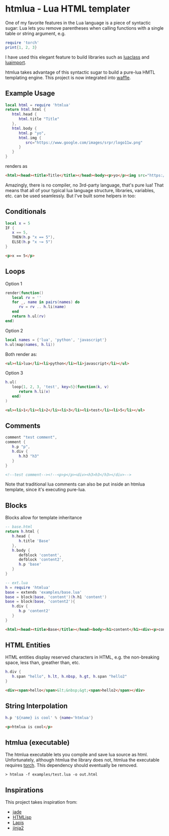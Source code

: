 # htmlua - Lua HTML templater

One of my favorite features in the Lua language is a piece of syntactic sugar: Lua lets you remove parentheses when calling functions with a single table or string argument, e.g.

```lua
require 'torch'
print{1, 2, 3}
```

I have used this elegant feature to build libraries such as [luaclass](https://github.com/benglard/luaclass) and [luaimport](https://github.com/benglard/luaimport).

htmlua takes advantage of this syntactic sugar to build a pure-lua HMTL templating engine. This project is now integrated into [waffle](https://github.com/benglard/waffle).

## Example Usage

```lua
local html = require 'htmlua'
return html.html {
   html.head {
      html.title "Title"
   },
   html.body {
      html.p "yo",
      html.img {
         src="https://www.google.com/images/srpr/logo11w.png"
      }
   }
}
```

renders as

```html
<html><head><title>Title</title></head><body><p>yo</p><img src="https://www.google.com/images/srpr/logo11w.png"></body></html>
```

Amazingly, there is no compiler, no 3rd-party language, that's pure lua! That means that all of your typical lua language structure, libraries, variables, etc. can be used seamlessly. But I've built some helpers in too:

## Conditionals

```lua
local x = 5
IF {
   x == 5,
   THEN(h.p "x == 5"),
   ELSE(h.p "x ~= 5")
}
```

```html
<p>x == 5</p>
```

## Loops

Option 1

```lua
render(function()
   local rv = ''
   for _, name in pairs(names) do
      rv = rv .. h.li(name)
   end
   return h.ul(rv)
end)
```

Option 2

```lua
local names = {'lua', 'python', 'javascript'}
h.ul(map(names, h.li))
```

Both render as:

```html
<ul><li>lua</li><li>python</li><li>javascript</li></ul>
```

Option 3

```lua
h.ul(
   loop{1, 2, 3, 'test', key=5}(function(k, v)
      return h.li(v)
   end)
)
```

```html
<ul><li>1</li><li>2</li><li>3</li><li>test</li><li>5</li></ul>
```

## Comments

```lua
comment "test comment",
comment {
   h.p "p",
   h.div {
      h.h3 "h3"
   }
}
```

```html
<!--test comment--><!--<p>p</p><div><h3>h3</h3></div>-->
```

Note that traditional lua comments can also be put inside an htmlua template, since it's executing pure-lua.

## Blocks

Blocks allow for template inheritance

```lua
-- base.html
return h.html {
   h.head {
      h.title 'Base'
   },
   h.body {
      defblock 'content',
      defblock 'content2',
      h.p 'base'
   }
}
```

```lua
-- ext.lua
h = require 'htmlua'
base = extends 'examples/base.lua'
base = block(base, 'content')(h.h1 'content')
base = block(base, 'content2'){
   h.div {
      h.p 'content2'
   }
}
```

```html
<html><head><title>Base</title></head><body><h1>content</h1><div><p>content2</p></div><p>base</p></body></html>
```

## HTML Entities

HTML entities display reserved characters in HTML, e.g. the non-breaking space, less than, greather than, etc.

```lua
h.div {
   h.span "hello", h.lt, h.nbsp, h.gt, h.span "hello2"
}
```

```html
<div><span>hello</span>&lt;&nbsp;&gt;<span>hello2</span></div>
```

## String Interpolation

```lua
h.p '${name} is cool' % {name='htmlua'}
```

```html
<p>htmlua is cool</p>
```

## htmlua (executable)

The htmlua executable lets you compile and save lua source as html. Unfortunately, although htmlua the library does not, htmlua the executable requires [torch](https://github.com/torch/torch7). This dependency should eventually be removed.

```
> htmlua -f examples/test.lua -o out.html
```

## Inspirations

This project takes inspiration from:
* [jade](http://jade-lang.com/)
* [HTMLisp](https://github.com/benglard/HTMLisp)
* [Lapis](http://leafo.net/lapis/reference/html_generation.html)
* [jinja2](http://jinja.pocoo.org/docs/dev/)